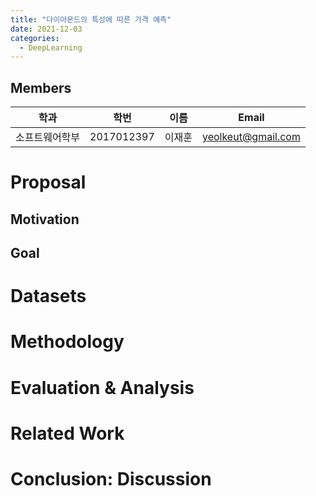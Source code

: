 ```yaml
---
title: "다이아몬드의 특성에 따른 가격 예측"
date: 2021-12-03
categories:
  - DeepLearning
---
```


## Members
| 학과 | 학번 | 이름 | Email |
|---|---|---|-----|
| 소프트웨어학부 | 2017012397 | 이재훈 | yeolkeut@gmail.com |

# Proposal
## Motivation
## Goal

# Datasets

# Methodology

# Evaluation & Analysis

# Related Work

# Conclusion: Discussion